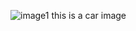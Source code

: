 ![image1](https://user-images.githubusercontent.com/61860466/158068506-b2ab0486-6d42-4118-aadf-7d61e493b8e6.jpg)
this is a car image
